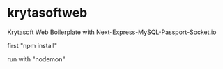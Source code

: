 # krytasoftweb
Krytasoft Web Boilerplate with Next-Express-MySQL-Passport-Socket.io

first "npm install"

run with "nodemon"
